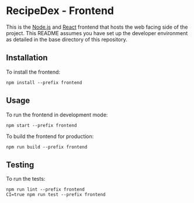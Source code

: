 # RecipeDex - Frontend
This is the [Node.js](https://nodejs.org/en/) and [React](https://reactjs.org/) frontend that hosts the web facing side of the project. This README assumes you have set up the developer environment as detailed in the base directory of this repository.

## Installation

To install the frontend:

```
npm install --prefix frontend
```

## Usage

To run the frontend in development mode:

```
npm start --prefix frontend
```

To build the frontend for production:

```
npm run build --prefix frontend
```

## Testing

To run the tests:
```
npm run lint --prefix frontend
CI=true npm run test --prefix frontend
```
